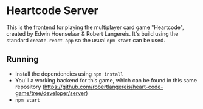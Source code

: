 # Heartcode Server

This is the frontend for playing the multiplayer card game "Heartcode", created by Edwin Hoenselaar & Robert Langereis. It's build using the standard `create-react-app` so the usual `npm start` can be used.

## Running

* Install the dependencies using `npm install`
* You'll a working backend for this game, which can be found in this same repository (https://github.com/robertlangereis/heart-code-game/tree/developer/server)
* `npm start`
